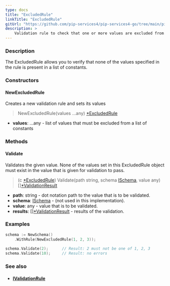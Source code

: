 ```yaml
---
type: docs
title: "ExcludedRule"
linkTitle: "ExcludedRule"
gitUrl: "https://github.com/pip-services4/pip-services4-go/tree/main/pip-services4-data-go"
description: >
    Validation rule to check that one or more values are excluded from the list of constants.
---
```



### Description

The ExcludedRule allows you to verify that none of the values specified in the rule is present in a list of constants.

### Constructors

#### NewExcludedRule
Creates a new validation rule and sets its values

> NewExcludedRule(values ...any) [*ExcludedRule]()

- **values**: ...any - list of values that must be excluded from a list of constants

### Methods

#### Validate
Validates the given value. None of the values set in this ExcludedRule object must exist 
in the value that is given for validation to pass.

> (c [*ExcludedRule]()) Validate(path string, schema [ISchema](../ischema), value any) [][*ValidationResult](../validation_result)

- **path**: string - dot notation path to the value that is to be validated.
- **schema**: [ISchema](../ischema) - (not used in this implementation).
- **value**: any - value that is to be validated.
- **results**: [][*ValidationResult](../validation_result) - results of the validation.

### Examples

```go
schema := NewSchema()
	.WithRule(NewExcludedRule(1, 2, 3));
    
schema.Validate(2);      // Result: 2 must not be one of 1, 2, 3
schema.Validate(10);     // Result: no errors 

```

### See also
- #### [IValidationRule](../ivalidation_rule)

